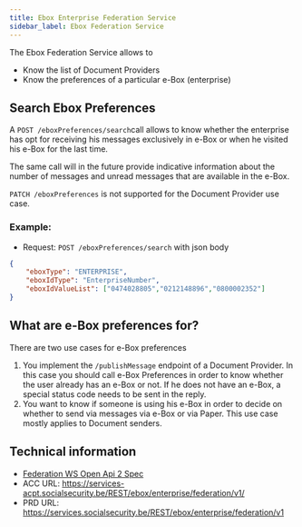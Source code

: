 ```yaml
---
title: Ebox Enterprise Federation Service
sidebar_label: Ebox Federation Service
---
```



The Ebox Federation Service allows to 
- Know the list of Document Providers
- Know the preferences of a particular e-Box (enterprise)

## Search Ebox Preferences

A ``POST /eboxPreferences/search``call allows to know whether the enterprise has opt for receiving his messages exclusively in e-Box or when he visited his e-Box for the last time. 

The same call will in the future provide indicative information about the number of messages and unread messages that are available in the e-Box.

``PATCH /eboxPreferences`` is not supported for the Document Provider use case.

### Example:

- Request: ``POST /eboxPreferences/search`` with json body

```json
{
    "eboxType": "ENTERPRISE",
    "eboxIdType": "EnterpriseNumber",
    "eboxIdValueList": ["0474028805","0212148896","0800002352"]
}
```





## What are e-Box preferences for?

There are two use cases for e-Box preferences

1) You implement the ``/publishMessage`` endpoint of a Document Provider. In this case you should call e-Box Preferences in order to know whether the user already has an e-Box or not. If he does not have an e-Box, a special status code needs to be sent in the reply.
2) You want to know if someone is using his e-Box in order to decide on whether to send via messages via e-Box or via Paper. This use case mostly applies to Document senders.



## Technical information

- [Federation WS Open Api 2 Spec](https://info.eboxenterprise.be/fr/documents/zip/e-Box-Enterprise-swagger-Federation.zip)
- ACC URL: https://services-acpt.socialsecurity.be/REST/ebox/enterprise/federation/v1/  
- PRD URL:  https://services.socialsecurity.be/REST/ebox/enterprise/federation/v1